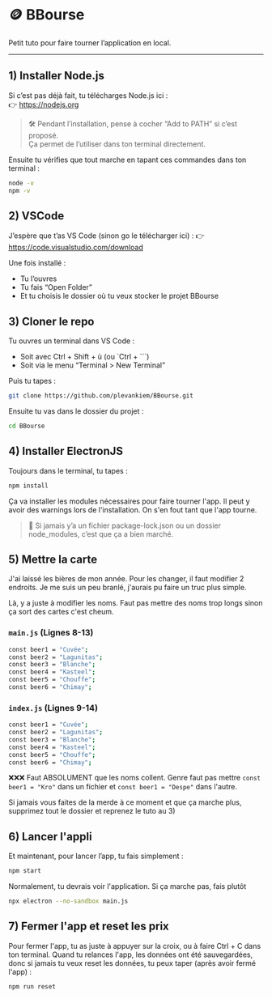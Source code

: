 # 🪙 BBourse

Petit tuto pour faire tourner l’application en local.

---

## 1) Installer Node.js

Si c’est pas déjà fait, tu télécharges Node.js ici :  
👉 https://nodejs.org

> 🛠 Pendant l’installation, pense à cocher “Add to PATH” si c’est proposé.  
> Ça permet de l’utiliser dans ton terminal directement.

Ensuite tu vérifies que tout marche en tapant ces commandes dans ton terminal :

```bash
node -v
npm -v
```

## 2) VSCode

J’espère que t’as VS Code (sinon go le télécharger ici) :
👉 https://code.visualstudio.com/download

Une fois installé :
- Tu l’ouvres
- Tu fais “Open Folder”
- Et tu choisis le dossier où tu veux stocker le projet BBourse

## 3) Cloner le repo

Tu ouvres un terminal dans VS Code :
- Soit avec Ctrl + Shift + ù (ou `Ctrl + ```)
- Soit via le menu “Terminal > New Terminal”

Puis tu tapes :
```bash
git clone https://github.com/plevankiem/BBourse.git
```

Ensuite tu vas dans le dossier du projet :
```bash
cd BBourse
```

## 4) Installer ElectronJS

Toujours dans le terminal, tu tapes :
```bash
npm install
```
Ça va installer les modules nécessaires pour faire tourner l'app. Il peut y avoir des warnings lors de l'installation. On s'en fout tant que l'app tourne.
> 🧠 Si jamais y’a un fichier package-lock.json ou un dossier node_modules, c’est que ça a bien marché.

## 5) Mettre la carte

J'ai laissé les bières de mon année. Pour les changer, il faut modifier 2 endroits. Je me suis un peu branlé, j'aurais pu faire un truc plus simple.

Là, y a juste à modifier les noms. Faut pas mettre des noms trop longs sinon ça sort des cartes c'est cheum.

### `main.js` (Lignes 8-13)

```bash
const beer1 = "Cuvée";
const beer2 = "Lagunitas";
const beer3 = "Blanche";
const beer4 = "Kasteel";
const beer5 = "Chouffe";
const beer6 = "Chimay";
```

### `index.js` (Lignes 9-14)
```bash
const beer1 = "Cuvée";
const beer2 = "Lagunitas";
const beer3 = "Blanche";
const beer4 = "Kasteel";
const beer5 = "Chouffe";
const beer6 = "Chimay";
```

❌​❌​❌​ Faut ABSOLUMENT que les noms collent. Genre faut pas mettre `const beer1 = "Kro"` dans un fichier et `const beer1 = "Despe"` dans l'autre.

Si jamais vous faites de la merde à ce moment et que ça marche plus, supprimez tout le dossier et reprenez le tuto au 3)

## 6) Lancer l'appli

Et maintenant, pour lancer l’app, tu fais simplement :
```bash
npm start
```

Normalement, tu devrais voir l'application. Si ça marche pas, fais plutôt
```bash
npx electron --no-sandbox main.js
```

## 7) Fermer l'app et reset les prix
Pour fermer l'app, tu as juste à appuyer sur la croix, ou à faire Ctrl + C dans ton terminal.
Quand tu relances l'app, les données ont été sauvegardées, donc si jamais tu veux reset les données, tu peux taper (après avoir fermé l'app) :
```bash
npm run reset
```
